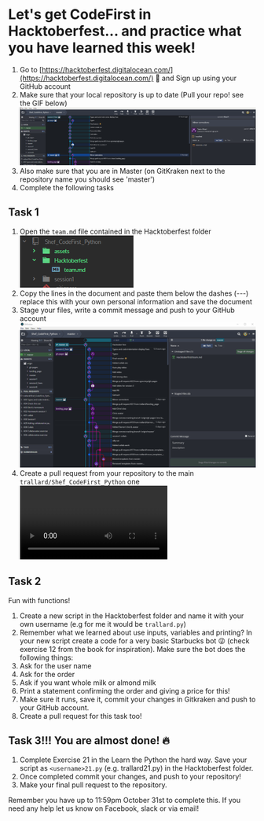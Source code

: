 # Let's get CodeFirst in Hacktoberfest... and practice what you have learned this week!

1. Go to [https://hacktoberfest.digitalocean.com/](https://hacktoberfest.digitalocean.com/)  :jack_o_lantern:
 and Sign up using your GitHub account
2. Make sure that your local repository is up to date (Pull your repo! see the GIF below)
![pull](./assets/pull.gif)
3. Also make sure that you are in Master (on GitKraken next to the repository name you should
see 'master')
4. Complete the following tasks

## Task 1
1. Open the `team.md` file contained in the Hacktoberfest folder
![hack](./assets/hack.PNG)
2. Copy the lines in the document and paste them below the dashes (---) replace this with your own personal information and save the document
3. Stage your files, write a commit message and push to your GitHub account
![commit](./assets/com.gif)
4. Create a pull request from your repository to the main `trallard/Shef_CodeFirst_Python` one
![pr](./assets/PR.mp4)


## Task 2
Fun with functions!
1. Create a new script in the Hacktoberfest folder and name it with your own username (e.g for me it would be `trallard.py`)
2. Remember what we learned about use inputs, variables and printing? In your new script create a code for a very basic Starbucks bot 😜 (check exercise 12 from the book for inspiration). Make sure the bot does the following things:
  1. Ask for the user name
  2. Ask for the order
  3. Ask if you want whole milk or almond milk
  4. Print a statement confirming the order and giving a price for this!
3. Make sure it runs, save it, commit your changes in Gitkraken and push to your GitHub account.
4. Create a pull request for this task too!


## Task 3!!! You are almost done!  :fire:
1. Complete Exercise 21 in the Learn the Python the hard way. Save your script as `<username>21.py` (e.g. trallard21.py) in the Hacktoberfest folder.
2. Once completed commit your changes, and push to your repository!
3. Make your final pull request to the repository.

Remember you have up to 11:59pm October 31st to complete this. If you need any help let us know on Facebook, slack or via email!
